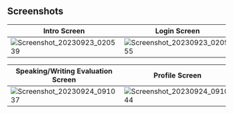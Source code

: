 
## Screenshots
| Intro Screen                             | Login Screen                            | Home Screen                                     | Quiz Screen                            | Writing Screen                            | Translator Screen                                     |         Speaking Screen         |
| ---------------------------------------------------------------------- | ----------------------------------- | ------------------------------------------- | ----------------------------------- | ----------------------------------- | -------------------------------------------| ----------------------------------- |
| ![Screenshot_20230923_020539](https://github.com/totallyalien/LangLingualApp/assets/97169836/71922d7c-6b8f-4bd7-932b-62d512bfce77)   | ![Screenshot_20230923_020555](https://github.com/totallyalien/LangLingualApp/assets/97169836/4efa3865-e3a2-4cd8-9a54-f30dbe866749) | ![Screenshot_20230923_020741](https://github.com/totallyalien/LangLingualApp/assets/97169836/db34c708-4802-4f91-8939-aa4815b6b3f3) | ![Screenshot_20230923_020803](https://github.com/totallyalien/LangLingualApp/assets/97169836/6e565a47-81d2-4e3f-86ff-57392c2d62b1) | ![Screenshot_20230923_020925](https://github.com/totallyalien/LangLingualApp/assets/97169836/3cb8b646-a14a-401a-8f81-10db65ee6b12) | ![Screenshot_20230923_021030](https://github.com/totallyalien/LangLingualApp/assets/97169836/03c1c76e-04a3-462d-8111-41f7314257c2)|![Screenshot_20230924_091256](https://github.com/totallyalien/LangLingualApp/assets/97169836/7fb10f69-19c4-4b7c-a330-3431233f2229)|

| Speaking/Writing Evaluation Screen                           | Profile Screen                            | Chat Screen                                     | Leaderboard Screen                            | Instructor Screen(user view)                            | Listening Screen                                     |               Instructor Screen(Instructor view)          |
| ----------------------------------- | ----------------------------------- | ------------------------------------------- | ----------------------------------- | ----------------------------------- | ------------------------------------------- | ------------------------------------------- |
| ![Screenshot_20230924_091037](https://github.com/totallyalien/LangLingualApp/assets/97169836/f2e74bc7-e1e4-4571-a595-4d9c21f78a41)   | ![Screenshot_20230924_091044](https://github.com/totallyalien/LangLingualApp/assets/97169836/d671b3d9-780b-4cda-afc8-448940c519ba) | ![Screenshot_20230924_151707](https://github.com/totallyalien/LangLingualApp/assets/97169836/758c1328-62b3-4b58-90c8-f3147bea6ff2) | ![Screenshot_20230924_091251](https://github.com/totallyalien/LangLingualApp/assets/97169836/78337b2a-bb8b-47d0-b199-2ba8124fbb87) | ![Screenshot_20230923_021129](https://github.com/totallyalien/LangLingualApp/assets/97169836/96386cc7-733a-472c-9a1d-ec5ec0489f2f) | ![Screenshot_20230923_020835](https://github.com/totallyalien/LangLingualApp/assets/97169836/ae1f3037-f27a-46ce-a28c-71371818c545)|![Screenshot_20230924_155241](https://github.com/totallyalien/LangLingualApp/assets/97169836/d30574ea-f240-47b3-9404-9a1ce3acadf2)|



